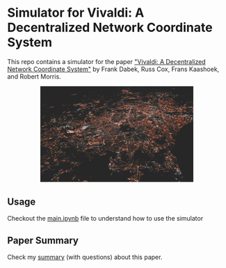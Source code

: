 # Simulator for Vivaldi: A Decentralized Network Coordinate System

This repo contains a simulator for the paper ["Vivaldi: A Decentralized Network Coordinate System"](https://sites.cs.ucsb.edu/~ravenben/classes/276/papers/vivaldi-sigcomm04.pdf) by Frank Dabek, Russ Cox, Frans Kaashoek, and Robert Morris.

<p align="center",float="left">
<img src="./images/nastya-dulhiier-OKOOGO578eo-unsplash.jpg" width="70%" height="10%">
</p>

## Usage

Checkout the [main.ipynb](./main.ipynb) file to understand how to use the simulator

## Paper Summary

Check my [summary](./summary.md) (with questions) about this paper.